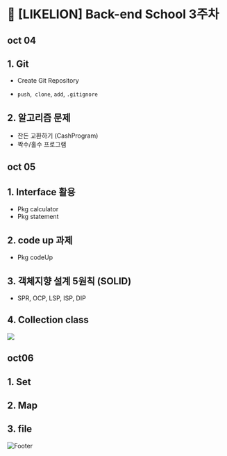 # 🦁 [LIKELION] Back-end School 3주차



## oct 04

## 1. Git

- Create Git Repository 

- `push`,` clone`,  `add`, `.gitignore`

## 2. 알고리즘 문제

- 잔돈 교환하기 (CashProgram)
- 짝수/홀수 프로그램






## oct 05

## 1. Interface 활용

- Pkg calculator
- Pkg statement

## 2. code up 과제

- Pkg codeUp

## 3. 객체지향 설계 5원칙 (SOLID)

- SPR, OCP, LSP, ISP, DIP

## 4. Collection class

<img src="https://t1.daumcdn.net/cfile/tistory/2677ED335306211E32">








## oct06

## 1. Set

## 2. Map

## 3. file



![Footer](https://capsule-render.vercel.app/api?type=waving&color=auto&height=200&section=footer)

